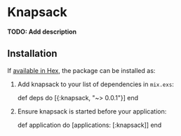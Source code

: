 # Knapsack

**TODO: Add description**

## Installation

If [available in Hex](https://hex.pm/docs/publish), the package can be installed as:

  1. Add knapsack to your list of dependencies in `mix.exs`:

        def deps do
          [{:knapsack, "~> 0.0.1"}]
        end

  2. Ensure knapsack is started before your application:

        def application do
          [applications: [:knapsack]]
        end
